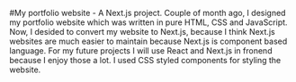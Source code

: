 #My portfolio website - A Next.js project.
Couple of month ago, I designed my portfolio website which was written in pure HTML, CSS and JavaScript. Now, I desided to convert my website to Next.js, because I think Next.js websites are much easier to maintain because Next.js is component based language. For my future projects I will use React and Next.js in fronend because I enjoy those a lot. I used CSS styled components for styling the website.
